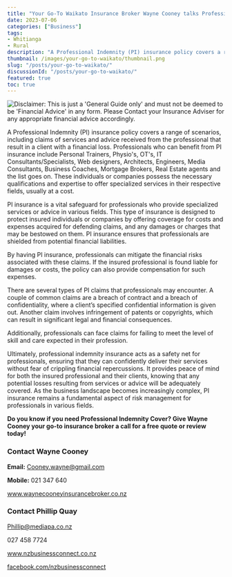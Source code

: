 ```yaml
---
title: "Your Go-To Waikato Insurance Broker Wayne Cooney talks Professional Indemnity Cover"
date: 2023-07-06
categories: ["Business"]
tags:
- Whitianga
- Rural
description: "A Professional Indemnity (PI) insurance policy covers a range of scenarios, including claims of services and advice received from the professional that result in a client with a financial loss. Professionals who can benefit from PI insurance include Personal Trainers, Physio's, OT's, IT Consultants/Specialists, Web designers, Architects, Engineers, Media Consultants, Business Coaches, Mortgage Brokers, Real Estate agents and the list goes on. These individuals or companies possess the necessary qualifications and expertise to offer specialized services in their respective fields, usually at a cost."
thumbnail: /images/your-go-to-waikato/thumbnail.png
slug: "/posts/your-go-to-waikato/"
discussionId: "/posts/your-go-to-waikato/"
featured: true
toc: true
---
```

![Disclaimer: This is just a 'General Guide only' and must not be deemed to be 'Financial Advice' in any form. Please Contact your Insurance Adviser for any appropriate financial advice accordingly.](/images/your-go-to-waikato/thumbnail.png)

A Professional Indemnity (PI) insurance policy covers a range of scenarios, including claims of services and advice received from the professional that result in a client with a financial loss. Professionals who can benefit from PI insurance include Personal Trainers, Physio's, OT's, IT Consultants/Specialists, Web designers, Architects, Engineers, Media Consultants, Business Coaches, Mortgage Brokers, Real Estate agents and the list goes on. These individuals or companies possess the necessary qualifications and expertise to offer specialized services in their respective fields, usually at a cost.

PI insurance is a vital safeguard for professionals who provide specialized services or advice in various fields. This type of insurance is designed to protect insured individuals or companies by offering coverage for costs and expenses acquired for defending claims, and any damages or charges that may be bestowed on them. PI insurance ensures that professionals are shielded from potential financial liabilities.

By having PI insurance, professionals can mitigate the financial risks associated with these claims. If the insured professional is found liable for damages or costs, the policy can also provide compensation for such expenses.

There are several types of PI claims that professionals may encounter. A couple of common claims are a breach of contract and a breach of confidentiality, where a client’s specified confidential information is given out. Another claim involves infringement of patents or copyrights, which can result in significant legal and financial consequences.

Additionally, professionals can face claims for failing to meet the level of skill and care expected in their profession.

Ultimately, professional indemnity insurance acts as a safety net for professionals, ensuring that they can confidently deliver their services without fear of crippling financial repercussions. It provides peace of mind for both the insured professional and their clients, knowing that any potential losses resulting from services or advice will be adequately covered. As the business landscape becomes increasingly complex, PI insurance remains a fundamental aspect of risk management for professionals in various fields.

**Do you know if you need Professional Indemnity Cover? Give Wayne Cooney your go-to insurance broker a call for a free quote or review today!**

### Contact Wayne Cooney

**Email:** Cooney.wayne@gmail.com

**Mobile:** 021 347 640

www.waynecooneyinsurancebroker.co.nz

### Contact Phillip Quay

Phillip@mediapa.co.nz

027 458 7724

www.nzbusinessconnect.co.nz

[facebook.com/nzbusinessconnect](https://www.facebook.com/profile.php?id=100082975520080)